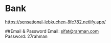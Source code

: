 # Bank
https://sensational-lebkuchen-8fc782.netlify.app/

##Email & Password
Email: sifat@rahman.com\
Password: 27rahman
